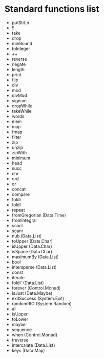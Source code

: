 # Standard functions list

* putStrLn
* !!
* take
* drop
* minBound
* toInteger
* ++
* reverse
* negate
* length
* print
* flip
* div
* mod
* divMod
* signum
* dropWhile
* takeWhile
* words
* elem
* map
* fmap
* filter
* zip
* unzip
* zipWith
* minimum
* head
* succ
* chr
* ord
* or
* concat
* compare
* foldr
* foldl
* repeat
* fromGregorian (Data.Time)
* fromIntegral
* scanl
* scanr
* nub (Data.List)
* toUpper (Data.Char)
* isUpper (Data.Char)
* isSpace (Data.Char)
* maximumBy (Data.List)
* bool
* intersperse (Data.List)
* const
* iterate
* foldl' (Data.List)
* forever (Control.Monad)
* isJust (Data.Maybe)
* exitSuccess (System.Exit)
* randomRIO (System.Random)
* all
* isUpper 
* toLower
* maybe
* sequence
* when (Control.Monad)
* traverse
* intercalate (Data.List)
* keys (Data.Map)
